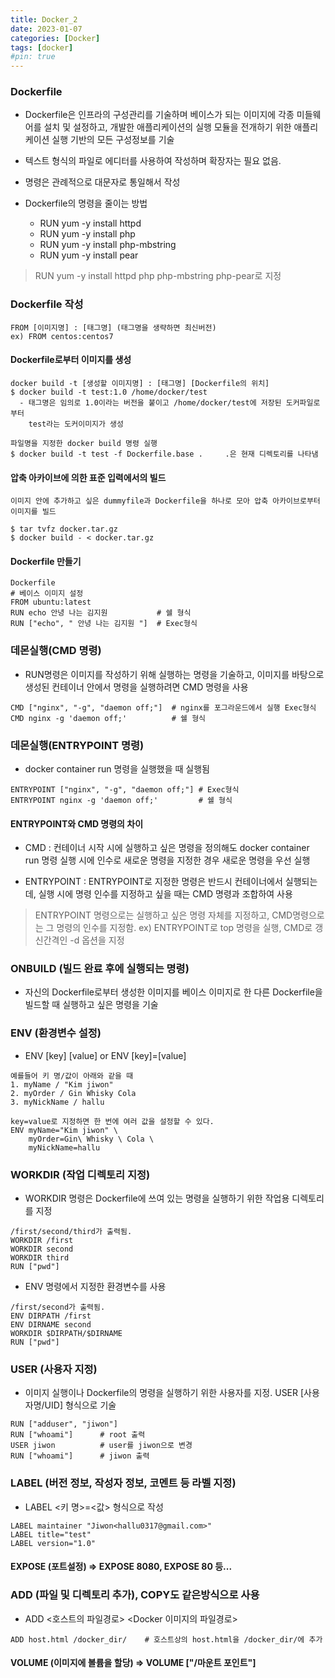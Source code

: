 ```yaml
---
title: Docker_2
date: 2023-01-07
categories: [Docker]
tags: [docker]
#pin: true
---
```


### Dockerfile

- Dockerfile은 인프라의 구성관리를 기술하며 베이스가 되는 이미지에 각종 미들웨어를 설치 및 설정하고, 개발한 애플리케이션의 실행 모듈을 전개하기 위한 애플리케이션 실행 기반의 모든 구성정보를 기술

- 텍스트 형식의 파일로 에디터를 사용하여 작성하며 확장자는 필요 없음.

- 명령은 관례적으로 대문자로 통일해서 작성

<!-- | 명령     | 설명               | 명령        | 설명                      |
| :------- | :----------------- | :---------- | :------------------------ |
| FROM     | 베이스 이미지 지정 | VOLUME      | 볼륨 마운트               |
| RUN      | 명령 실행          | USER        | 사용자 지정               |
| CMD      | 컨테이너 실행명령  | WORKDIR     | 작업디렉토리              |
| LABEL    | 라벨설정           | ARG         | Dockerfile 안의 변수      |
| EXPOSE   | 포트 익스포트      | SHELL       | 기본 쉘설정               |
| ENV      | 환경변수           | ONBUILD     | 빌드 완료후 실행되는 명령 |
| ADD/COPY | 파일 추가/복사     | HEALTHCHECK | 컨테이너의 헬스 체크      | -->

- Dockerfile의 명령을 줄이는 방법

  - RUN yum -y install httpd
  - RUN yum -y install php
  - RUN yum -y install php-mbstring
  - RUN yum -y install pear

> RUN yum -y install httpd php php-mbstring php-pear로 지정

### Dockerfile 작성

```docker
FROM [이미지명] : [태그명] (태그명을 생략하면 최신버전)
ex) FROM centos:centos7
```

#### Dockerfile로부터 이미지를 생성

```docker
docker build -t [생성할 이미지명] : [태그명] [Dockerfile의 위치]
$ docker build -t test:1.0 /home/docker/test
  - 태그명은 임의로 1.0이라는 버전을 붙이고 /home/docker/test에 저장된 도커파일로부터
    test라는 도커이미지가 생성

파일명을 지정한 docker build 명령 실행
$ docker build -t test -f Dockerfile.base .     .은 현재 디렉토리를 나타냄
```

#### 압축 아카이브에 의한 표준 입력에서의 빌드

```docker
이미지 안에 추가하고 싶은 dummyfile과 Dockerfile을 하나로 모아 압축 아카이브로부터 이미지를 빌드

$ tar tvfz docker.tar.gz
$ docker build - < docker.tar.gz
```

#### Dockerfile 만들기

```docker
Dockerfile
# 베이스 이미지 설정
FROM ubuntu:latest
RUN echo 안녕 나는 김지원           # 쉘 형식
RUN ["echo", " 안녕 나는 김지원 "]  # Exec형식
```

### 데몬실행(CMD 명령)

- RUN명령은 이미지를 작성하기 위해 실행하는 명령을 기술하고,
  이미지를 바탕으로 생성된 컨테이너 안에서 명령을 실행하려면 CMD 명령을 사용

```docker
CMD ["nginx", "-g", "daemon off;"]  # nginx를 포그라운드에서 실행 Exec형식
CMD nginx -g 'daemon off;'          # 쉘 형식
```

### 데몬실행(ENTRYPOINT 명령)

- docker container run 명령을 실행했을 때 실행됨

```docker
ENTRYPOINT ["nginx", "-g", "daemon off;"] # Exec형식
ENTRYPOINT nginx -g 'daemon off;'         # 쉘 형식
```

#### ENTRYPOINT와 CMD 명령의 차이

- CMD : 컨테이너 시작 시에 실행하고 싶은 명령을 정의해도 docker container run 명령 실행 시에 인수로 새로운 명령을 지정한 경우 새로운 명령을 우선 실행

- ENTRYPOINT : ENTRYPOINT로 지정한 명령은 반드시 컨테이너에서 실행되는데, 실행 시에 명령 인수를 지정하고 싶을 때는 CMD 명령과 조합하여 사용

> ENTRYPOINT 명령으로는 실행하고 싶은 명령 자체를 지정하고, CMD명령으로는 그 명령의 인수를 지정함.
> ex) ENTRYPOINT로 top 명령을 실행, CMD로 갱신간격인 -d 옵션을 지정

### ONBUILD (빌드 완료 후에 실행되는 명령)

- 자신의 Dockerfile로부터 생성한 이미지를 베이스 이미지로 한 다른 Dockerfile을 빌드할 때 실행하고 싶은 명령을 기술

### ENV (환경변수 설정)

- ENV [key] [value] or ENV [key]=[value]

```docker
예를들어 키 명/값이 아래와 같을 때
1. myName / "Kim jiwon"
2. myOrder / Gin Whisky Cola
3. myNickName / hallu

key=value로 지정하면 한 번에 여러 값을 설정할 수 있다.
ENV myName="Kim jiwon" \
    myOrder=Gin\ Whisky \ Cola \
    myNickName=hallu
```

### WORKDIR (작업 디렉토리 지정)

- WORKDIR 명령은 Dockerfile에 쓰여 있는 명령을 실행하기 위한 작업용 디렉토리를 지정

```docker
/first/second/third가 출력됨.
WORKDIR /first
WORKDIR second
WORKDIR third
RUN ["pwd"]
```

- ENV 명령에서 지정한 환경변수를 사용

```docker
/first/second가 출력됨.
ENV DIRPATH /first
ENV DIRNAME second
WORKDIR $DIRPATH/$DIRNAME
RUN ["pwd"]
```

### USER (사용자 지정)

- 이미지 실행이나 Dockerfile의 명령을 실행하기 위한 사용자를 지정. USER [사용자명/UID] 형식으로 기술

```docker
RUN ["adduser", "jiwon"]
RUN ["whoami"]      # root 출력
USER jiwon          # user를 jiwon으로 변경
RUN ["whoami"]      # jiwon 출력
```

### LABEL (버전 정보, 작성자 정보, 코멘트 등 라벨 지정)

- LABEL <키 명>=<값> 형식으로 작성

```docker
LABEL maintainer "Jiwon<hallu0317@gmail.com>"
LABEL title="test"
LABEL version="1.0"
```

#### EXPOSE (포트설정) => EXPOSE 8080, EXPOSE 80 등...

### ADD (파일 및 디렉토리 추가), COPY도 같은방식으로 사용

- ADD <호스트의 파일경로> <Docker 이미지의 파일경로>

```docker
ADD host.html /docker_dir/    # 호스트상의 host.html을 /docker_dir/에 추가
```

#### VOLUME (이미지에 볼륨을 할당) => VOLUME ["/마운트 포인트"]
